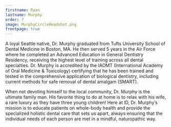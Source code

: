 ```yaml
---
firstname: Ryan
lastname: Murphy
order: 7
image: MurphyCircleHeadshot.png
frontpage: true
---
```

A loyal Seattle native, Dr. Murphy graduated from Tufts University School of Dental Medicine in Boston, MA. He then served 5 years in the Air Force where he completed an Advanced Education in General Dentistry Residency, receiving the highest level of training across all dental specialties. Dr. Murphy is accredited by the IAOMT (International Academy of Oral Medicine & Toxicology) certifying that he has been trained and tested in the comprehensive application of biological dentistry, including current methods for safe removal of dental amalgam (SMART). 

When not devoting himself to the local community, Dr. Murphy is the ultimate family man. His favorite thing to do at home is to relax with his wife, a rare luxury as they have three young children! Here at ID, Dr. Murphy’s mission is to educate patients on whole-body health and provide the specialized holistic dental care that sets us apart, always ensuring that the individual needs of each person are met in a mindful, naturopathic way.